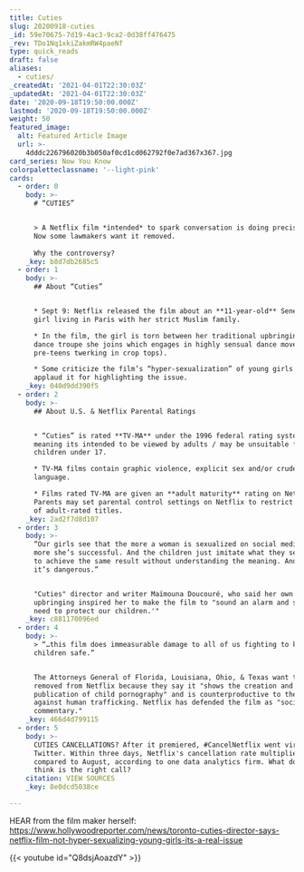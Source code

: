 ```yaml
---
title: Cuties
slug: 20200918-cuties
_id: 59e70675-7d19-4ac3-9ca2-0d38ff476475
_rev: TDo1Nq1xkiZakmRW4paeNf
type: quick_reads
draft: false
aliases:
  - cuties/
_createdAt: '2021-04-01T22:30:03Z'
_updatedAt: '2021-04-01T22:30:03Z'
date: '2020-09-18T19:50:00.000Z'
lastmod: '2020-09-18T19:50:00.000Z'
weight: 50
featured_image:
  alt: Featured Article Image
  url: >-
    4dddc226796020b3b050af0cd1cd062792f0e7ad367x367.jpg
card_series: Now You Know
colorpaletteclassname: '--light-pink'
cards:
  - order: 0
    body: >-
      # “CUTIES”


      > A Netflix film *intended* to spark conversation is doing precisely that.
      Now some lawmakers want it removed.  
        
      Why the controversy?
    _key: b8d7db2685c5
  - order: 1
    body: >-
      ## About “Cuties”


      * Sept 9: Netflix released the film about an **11-year-old** Senegalese
      girl living in Paris with her strict Muslim family.

      * In the film, the girl is torn between her traditional upbringing and a
      dance troupe she joins which engages in highly sensual dance moves (ex:
      pre-teens twerking in crop tops).

      * Some criticize the film’s “hyper-sexualization” of young girls. Others
      applaud it for highlighting the issue.
    _key: 040d9dd390f5
  - order: 2
    body: >-
      ## About U.S. & Netflix Parental Ratings


      * “Cuties” is rated **TV-MA** under the 1996 federal rating system,
      meaning its intended to be viewed by adults / may be unsuitable for
      children under 17.

      * TV-MA films contain graphic violence, explicit sex and/or crude
      language.

      * Films rated TV-MA are given an **adult maturity** rating on Netflix.
      Parents may set parental control settings on Netflix to restrict viewing
      of adult-rated titles.
    _key: 2ad2f7d8d107
  - order: 3
    body: >-
      “Our girls see that the more a woman is sexualized on social media, the
      more she’s successful. And the children just imitate what they see, trying
      to achieve the same result without understanding the meaning. And, yeah,
      it’s dangerous.”


      "Cuties" director and writer Maïmouna Doucouré, who said her own
      upbringing inspired her to make the film to "sound an alarm and say, 'We
      need to protect our children.'"
    _key: c881170096ed
  - order: 4
    body: >-
      > “…this film does immeasurable damage to all of us fighting to keep our
      children safe.”


      The Attorneys General of Florida, Louisiana, Ohio, & Texas want the film
      removed from Netflix because they say it "shows the creation and
      publication of child pornography" and is counterproductive to the fight
      against human trafficking. Netflix has defended the film as "social
      commentary."
    _key: 466d4d799115
  - order: 5
    body: >-
      CUTIES CANCELLATIONS? After it premiered, #CancelNetflix went viral on
      Twitter. Within three days, Netflix's cancellation rate multiplied by 8x
      compared to August, according to one data analytics firm. What do you
      think is the right call?
    citation: VIEW SOURCES
    _key: 8e0dcd5038ce

---
```

HEAR from the film maker herself: https://www.hollywoodreporter.com/news/toronto-cuties-director-says-netflix-film-not-hyper-sexualizing-young-girls-its-a-real-issue

  


{{< youtube id="Q8dsjAoazdY" >}}